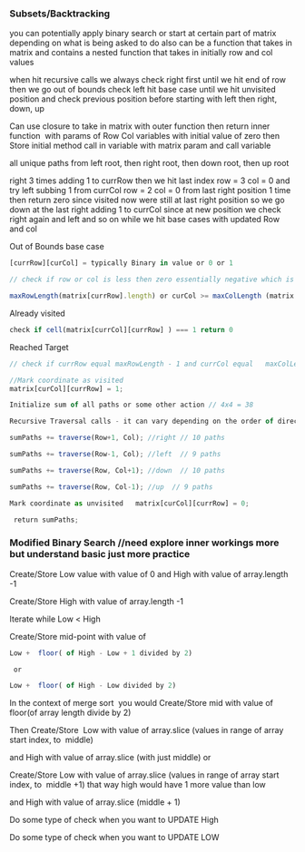 



### Subsets/Backtracking 
you can potentially apply binary search or start at certain part of matrix depending on what is being asked to do also can be a function that takes in matrix and contains a nested function that takes in initially row and col values 

when hit recursive calls we always check right first until we hit end of row then we go out of bounds check left hit base case until we hit unvisited position and check previous position before starting with left then right, down, up 

Can use closure to take in matrix with outer function then return inner function  with params of Row Col variables with initial value of zero then Store initial method call in variable with matrix param and call variable 

all unique paths from left root, then right root, then down root, then up root 

right 3 times adding 1 to currRow then we hit last index row = 3 col = 0 and try left subbing 1 from currCol row = 2 col = 0 from last right position 1 time then return zero since visited now were still at last right position so we go down at the last right adding 1 to currCol since at new position we check right again and left and so on while we hit base cases with updated Row and col 

Out of Bounds base case 
```javascript
[currRow][curCol] = typically Binary in value or 0 or 1 

// check if row or col is less then zero essentially negative which is out of bounds  or  curRow greater then the 

maxRowLength(matrix[currRow].length) or curCol >= maxColLength (matrix.length) return 0  
```
Already visited 

```javascript
check if cell(matrix[currCol][currRow] ) === 1 return 0 
```

Reached Target 
```javascript
// check if currRow equal maxRowLength - 1 and currCol equal   maxColLength - 1 return 1 

//Mark coordinate as visited   
matrix[curCol][currRow] = 1; 

Initialize sum of all paths or some other action // 4x4 = 38 

Recursive Traversal calls - it can vary depending on the order of direction you traverse in or where is your start and end point on the matrix is  

sumPaths += traverse(Row+1, Col); //right // 10 paths 

sumPaths += traverse(Row-1, Col); //left  // 9 paths 

sumPaths += traverse(Row, Col+1); //down  // 10 paths 

sumPaths += traverse(Row, Col-1); //up  // 9 paths 

Mark coordinate as unvisited   matrix[curCol][currRow] = 0; 

 return sumPaths; 
```






### Modified Binary Search //need explore inner workings more but understand basic just more practice  

Create/Store Low value with value of 0 and High with value of array.length -1  

Create/Store High with value of array.length -1  

Iterate while Low < High 

Create/Store mid-point with value of     

```javascript
Low +  floor( of High - Low + 1 divided by 2)  

 or                                        

Low +  floor( of High - Low divided by 2)  
```

In the context of merge sort  you would Create/Store mid with value of floor(of array length divide by 2) 

Then Create/Store  Low with value of array.slice (values in range of array start index, to  middle)  

and High with value of array.slice (with just middle) or  

Create/Store Low with value of array.slice (values in range of array start index, to  middle +1) that way high would have 1 more value than low 

and High with value of array.slice (middle + 1)  

Do some type of check when you want to UPDATE High 

Do some type of check when you want to UPDATE LOW 





